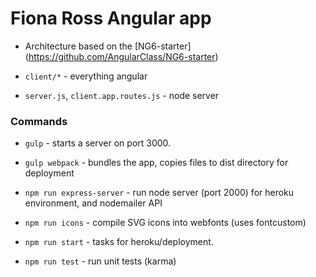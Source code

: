 # Fiona Ross Angular app

- Architecture based on the [NG6-starter] (https://github.com/AngularClass/NG6-starter)

- `client/*` - everything angular
- `server.js`, `client.app.routes.js` - node server

### Commands

- `gulp` - starts a server on port 3000.

- `gulp webpack` - bundles the app, copies files to dist directory for deployment

- `npm run express-server` - run node server (port 2000) for heroku environment, and nodemailer API

- `npm run icons` - compile SVG icons into webfonts (uses fontcustom)

- `npm run start` - tasks for heroku/deployment.

- `npm run test` - run unit tests (karma)
